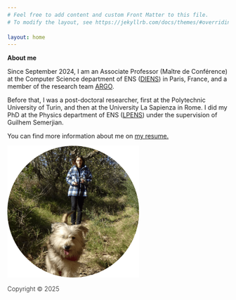 ```yaml
---
# Feel free to add content and custom Front Matter to this file.
# To modify the layout, see https://jekyllrb.com/docs/themes/#overriding-theme-defaults

layout: home
---
```

**About me**  
    
Since September 2024, I am an Associate Professor (Maître de Conférence) at the Computer Science department of ENS ([DIENS](https://www.di.ens.fr/)) in Paris, France, and a member of the research team [ARGO](https://www.di.ens.fr/argo/).
  
Before that, I was a post-doctoral researcher, first at the Polytechnic University of Turin, and then at the University La Sapienza in Rome. I did my PhD at the Physics department of ENS ([LPENS](https://www.lpens.ens.psl.eu/)) under the supervision of Guilhem Semerjian.
  
You can find more information about me on <a href="https://louisebudzynski.github.io/docs/CV.pdf" target="_blank">my resume.</a>  

<img src="docs/assets/cropped_photo.png" width="300" height="300" class="center"/>

<footer class="custom-footer">
  <p><span style="font-weight: 310;">Copyright © 2025</span></p>
</footer>
<style>
  footer:not(.custom-footer) {
    display: none;
  }
</style>
